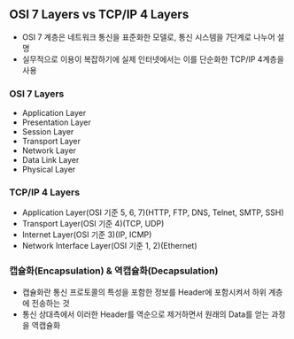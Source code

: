 ## OSI 7 Layers vs TCP/IP 4 Layers
 - OSI 7 계층은 네트워크 통신을 표준화한 모델로, 통신 시스템을 7단계로 나누어 설명
 - 실무적으로 이용이 복잡하기에 실제 인터넷에서는 이를 단순화한 TCP/IP 4계층을 사용

### OSI 7 Layers
 - Application Layer
 - Presentation Layer
 - Session Layer
 - Transport Layer
 - Network Layer
 - Data Link Layer
 - Physical Layer

### TCP/IP 4 Layers
 - Application Layer(OSI 기준 5, 6, 7)(HTTP, FTP, DNS, Telnet, SMTP, SSH)
 - Transport Layer(OSI 기준 4)(TCP, UDP)
 - Internet Layer(OSI 기준 3)(IP, ICMP)
 - Network Interface Layer(OSI 기준 1, 2)(Ethernet)

### 캡슐화(Encapsulation) & 역캡슐화(Decapsulation)
 - 캡슐화란 통신 프로토콜의 특성을 포함한 정보를 Header에 포함시켜서 하위 계층에 전송하는 것
 - 통신 상대측에서 이러한 Header를 역순으로 제거하면서 원래의 Data를 얻는 과정을 역캡슐화